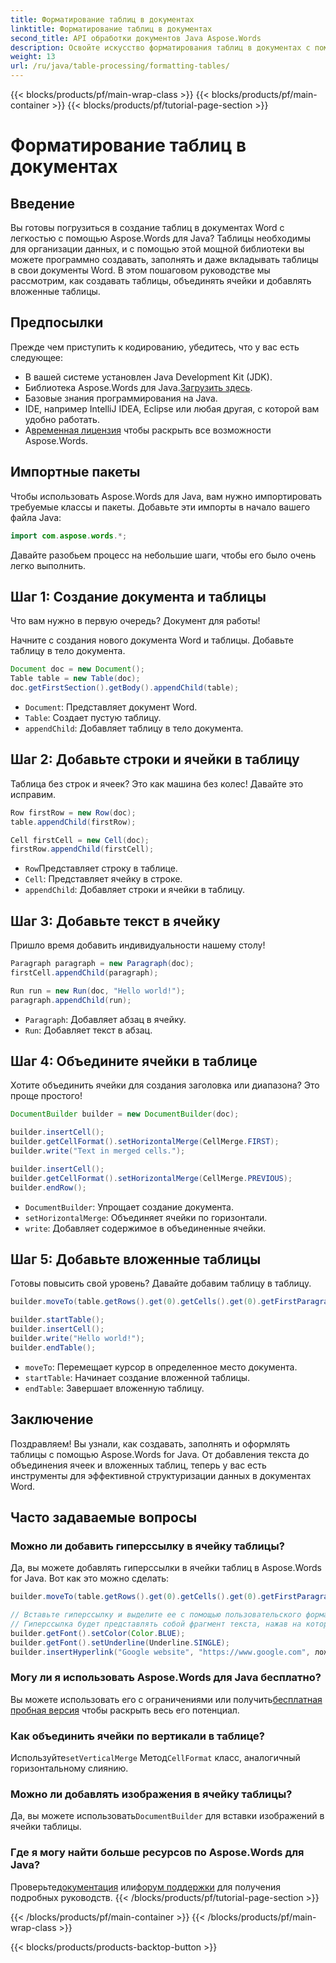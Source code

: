 ```yaml
---
title: Форматирование таблиц в документах
linktitle: Форматирование таблиц в документах
second_title: API обработки документов Java Aspose.Words
description: Освойте искусство форматирования таблиц в документах с помощью Aspose.Words для Java. Изучите пошаговые руководства и примеры исходного кода для точного форматирования таблиц.
weight: 13
url: /ru/java/table-processing/formatting-tables/
---
```


{{< blocks/products/pf/main-wrap-class >}}
{{< blocks/products/pf/main-container >}}
{{< blocks/products/pf/tutorial-page-section >}}

# Форматирование таблиц в документах

## Введение

Вы готовы погрузиться в создание таблиц в документах Word с легкостью с помощью Aspose.Words для Java? Таблицы необходимы для организации данных, и с помощью этой мощной библиотеки вы можете программно создавать, заполнять и даже вкладывать таблицы в свои документы Word. В этом пошаговом руководстве мы рассмотрим, как создавать таблицы, объединять ячейки и добавлять вложенные таблицы.

## Предпосылки

Прежде чем приступить к кодированию, убедитесь, что у вас есть следующее:

- В вашей системе установлен Java Development Kit (JDK).
-  Библиотека Aspose.Words для Java.[Загрузить здесь](https://releases.aspose.com/words/java/).
- Базовые знания программирования на Java.
- IDE, например IntelliJ IDEA, Eclipse или любая другая, с которой вам удобно работать.
-  А[временная лицензия](https://purchase.aspose.com/temporary-license/) чтобы раскрыть все возможности Aspose.Words.

## Импортные пакеты

Чтобы использовать Aspose.Words для Java, вам нужно импортировать требуемые классы и пакеты. Добавьте эти импорты в начало вашего файла Java:

```java
import com.aspose.words.*;
```

Давайте разобьем процесс на небольшие шаги, чтобы его было очень легко выполнить.

## Шаг 1: Создание документа и таблицы

Что вам нужно в первую очередь? Документ для работы!

Начните с создания нового документа Word и таблицы. Добавьте таблицу в тело документа.

```java
Document doc = new Document();
Table table = new Table(doc);
doc.getFirstSection().getBody().appendChild(table);
```

- `Document`: Представляет документ Word.
- `Table`: Создает пустую таблицу.
- `appendChild`: Добавляет таблицу в тело документа.

## Шаг 2: Добавьте строки и ячейки в таблицу

Таблица без строк и ячеек? Это как машина без колес! Давайте это исправим.

```java
Row firstRow = new Row(doc);
table.appendChild(firstRow);

Cell firstCell = new Cell(doc);
firstRow.appendChild(firstCell);
```

- `Row`Представляет строку в таблице.
- `Cell`: Представляет ячейку в строке.
- `appendChild`: Добавляет строки и ячейки в таблицу.

## Шаг 3: Добавьте текст в ячейку

Пришло время добавить индивидуальности нашему столу!

```java
Paragraph paragraph = new Paragraph(doc);
firstCell.appendChild(paragraph);

Run run = new Run(doc, "Hello world!");
paragraph.appendChild(run);
```

- `Paragraph`: Добавляет абзац в ячейку.
- `Run`: Добавляет текст в абзац.

## Шаг 4: Объедините ячейки в таблице

Хотите объединить ячейки для создания заголовка или диапазона? Это проще простого!

```java
DocumentBuilder builder = new DocumentBuilder(doc);

builder.insertCell();
builder.getCellFormat().setHorizontalMerge(CellMerge.FIRST);
builder.write("Text in merged cells.");

builder.insertCell();
builder.getCellFormat().setHorizontalMerge(CellMerge.PREVIOUS);
builder.endRow();
```

- `DocumentBuilder`: Упрощает создание документа.
- `setHorizontalMerge`: Объединяет ячейки по горизонтали.
- `write`: Добавляет содержимое в объединенные ячейки.

## Шаг 5: Добавьте вложенные таблицы

Готовы повысить свой уровень? Давайте добавим таблицу в таблицу.

```java
builder.moveTo(table.getRows().get(0).getCells().get(0).getFirstParagraph());

builder.startTable();
builder.insertCell();
builder.write("Hello world!");
builder.endTable();
```

- `moveTo`: Перемещает курсор в определенное место документа.
- `startTable`: Начинает создание вложенной таблицы.
- `endTable`: Завершает вложенную таблицу.

## Заключение

Поздравляем! Вы узнали, как создавать, заполнять и оформлять таблицы с помощью Aspose.Words for Java. От добавления текста до объединения ячеек и вложенных таблиц, теперь у вас есть инструменты для эффективной структуризации данных в документах Word.

## Часто задаваемые вопросы

### Можно ли добавить гиперссылку в ячейку таблицы?

Да, вы можете добавлять гиперссылки в ячейки таблиц в Aspose.Words for Java. Вот как это можно сделать:

```java
builder.moveTo(table.getRows().get(0).getCells().get(0).getFirstParagraph());

// Вставьте гиперссылку и выделите ее с помощью пользовательского форматирования.
// Гиперссылка будет представлять собой фрагмент текста, нажав на который, мы перейдем по адресу, указанному в URL.
builder.getFont().setColor(Color.BLUE);
builder.getFont().setUnderline(Underline.SINGLE);
builder.insertHyperlink("Google website", "https://www.google.com", ложь);
```

### Могу ли я использовать Aspose.Words для Java бесплатно?  
 Вы можете использовать его с ограничениями или получить[бесплатная пробная версия](https://releases.aspose.com/) чтобы раскрыть весь его потенциал.

### Как объединить ячейки по вертикали в таблице?  
 Используйте`setVerticalMerge` Метод`CellFormat` класс, аналогичный горизонтальному слиянию.

### Можно ли добавлять изображения в ячейку таблицы?  
 Да, вы можете использовать`DocumentBuilder` для вставки изображений в ячейки таблицы.

### Где я могу найти больше ресурсов по Aspose.Words для Java?  
 Проверьте[документация](https://reference.aspose.com/words/java/) или[форум поддержки](https://forum.aspose.com/c/words/8/) для получения подробных руководств.
{{< /blocks/products/pf/tutorial-page-section >}}

{{< /blocks/products/pf/main-container >}}
{{< /blocks/products/pf/main-wrap-class >}}

{{< blocks/products/products-backtop-button >}}
